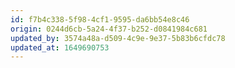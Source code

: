 ```yaml
---
id: f7b4c338-5f98-4cf1-9595-da6bb54e8c46
origin: 0244d6cb-5a24-4f37-b252-d0841984c681
updated_by: 3574a48a-d509-4c9e-9e37-5b83b6cfdc78
updated_at: 1649690753
---
```

